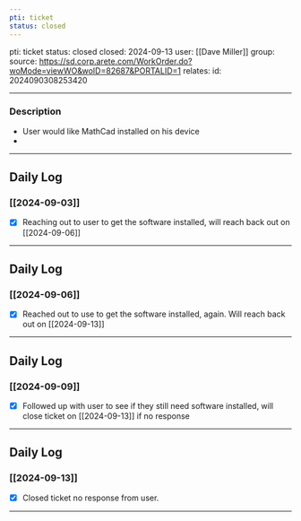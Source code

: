 ```yaml
---
pti: ticket
status: closed
---
```

pti: ticket 
status: closed
closed: 2024-09-13
user: [[Dave Miller]]
group: 
source: https://sd.corp.arete.com/WorkOrder.do?woMode=viewWO&woID=82687&PORTALID=1
relates: 
id: 2024090308253420

---
### Description
- User would like MathCad installed on his device
-

---
## Daily Log
### [[2024-09-03]]
- [x] Reaching out to user to get the software installed, will reach back out on [[2024-09-06]]
---
## Daily Log
### [[2024-09-06]]
- [x] Reached out to use to get the software installed, again. Will reach back out on [[2024-09-13]]
---
## Daily Log
### [[2024-09-09]]
- [x] Followed up with user to see if they still need software installed, will close ticket on [[2024-09-13]] if no response
---
## Daily Log
### [[2024-09-13]]
- [x] Closed ticket no response from user.
---













